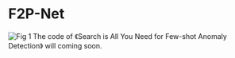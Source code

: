 # F2P-Net
![Fig  1](https://github.com/user-attachments/assets/b46fff39-3569-4dec-9b0a-9af36c0694ce)
The code of 《Search is All You Need for Few-shot Anomaly Detection》 will coming soon.
